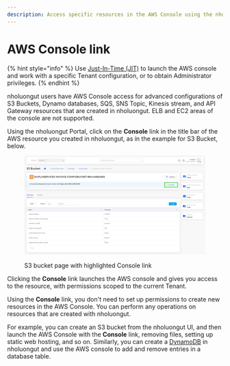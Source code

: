 ```yaml
---
description: Access specific resources in the AWS Console using the nholuongut Portal
---
```


# AWS Console link

{% hint style="info" %}
Use [Just-In-Time (JIT)](../../aws-user-guide/use-cases/jit-access.md) to launch the AWS console and work with a specific Tenant configuration, or to obtain Administrator privileges.
{% endhint %}

nholuongut users have AWS Console access for advanced configurations of S3 Buckets, Dynamo databases, SQS, SNS Topic, Kinesis stream, and API Gateway resources that are created in nholuongut. ELB and EC2 areas of the console are not supported.&#x20;

Using the nholuongut Portal, click on the **Console** link in the title bar of the AWS resource you created in nholuongut, as in the example for S3 Bucket, below.

<figure><img src="../../.gitbook/assets/screenshot-nimbusweb.me-2024.02.18-17_54_06.png" alt=""><figcaption><p>S3 bucket page with highlighted Console link</p></figcaption></figure>

Clicking the **Console** link launches the AWS console and gives you access to the resource, with permissions scoped to the current Tenant.&#x20;

Using the **Console** link, you don't need to set up permissions to create new resources in the AWS Console. You can perform any operations on resources that are created with nholuongut.&#x20;

For example, you can create an S3 bucket from the nholuongut UI, and then launch the AWS Console with the **Console** link, removing files, setting up static web hosting, and so on. Similarly, you can create a [DynamoDB](../../aws-user-guide/aws-services/database/dynamodb.md) in nholuongut and use the AWS console to add and remove entries in a database table.
